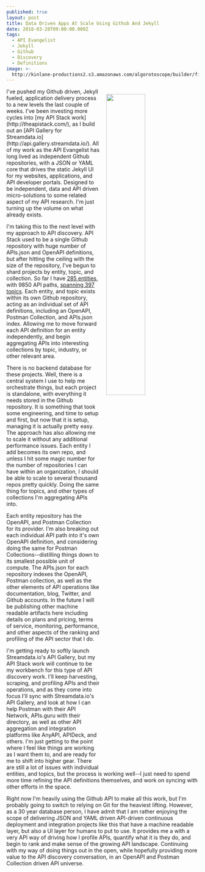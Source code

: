 ```yaml
---
published: true
layout: post
title: Data Driven Apps At Scale Using Github And Jekyll
date: 2018-03-28T09:00:00.000Z
tags:
  - API Evangelist
  - Jekyll
  - Github
  - Discovery
  - Definitions
image: >-
  http://kinlane-productions2.s3.amazonaws.com/algorotoscope/builder/filtered/43_113_800_500_0_max_0_-5_-5.jpg
---
```

<p><img src="{{ page.image }}" width="45%" align="right" style="padding: 15px;" /></p>I've pushed my Github driven, Jekyll fueled, application delivery process to a new levels the last couple of weeks. I've been investing more cycles into [my API Stack work](http://theapistack.com/), as I build out an [API Gallery for Streamdata.io](http://api.gallery.streamdata.io/). All of my work as the API Evangelist has long lived as independent Github repositories, with a JSON or YAML core that drives the static Jekyll UI for my websites, applications, and API developer portals. Designed to be independent, data and API driven micro-solutions to some related aspect of my API research. I'm just turning up the volume on what already exists.

I'm taking this to the next level with my approach to API discovery. API Stack used to be a single Github repository with huge number of APIs.json and OpenAPI definitions, but after hitting the ceiling with the size of the repository, I've begun to shard projects by entity, topic, and collection. So far I have [285 entities](https://github.com/api-stack-providers), with 9850 API paths, [spanning 397 topics](https://github.com/api-stack-topics). Each entity, and topic exists within its own Github repository, acting as an individual set of API definitions, including an OpenAPI, Postman Collection, and APIs.json index. Allowing me to move forward each API definition for an entity independently, and begin aggregating APIs into interesting collections by topic, industry, or other relevant area.

There is no backend database for these projects. Well, there is a central system I use to help me orchestrate things, but each project is standalone, with everything it needs stored in the Github repository. It is something that took some engineering, and time to setup and first, but now that it is setup, managing it is actually pretty easy. The approach has also allowing me to scale it without any additional performance issues. Each entity I add becomes its own repo, and unless I hit some magic number for the number of repositories I can have within an organization, I should be able to scale to several thousand repos pretty quickly. Doing the same thing for topics, and other types of collections I'm aggregating APIs into.

Each entity repository has the OpenAPI, and Postman Collection for its provider. I'm also breaking out each individual API path into it's own OpenAPI definition, and considering doing the same for Postman Collections--distilling things down to its smallest possible unit of compute. The APIs.json for each repository indexes the OpenAPI, Postman collection, as well as the other elements of API operations like documentation, blog, Twitter, and Github accounts. In the future I will be publishing other machine readable artifacts here including details on plans and pricing, terms of service, monitoring, performance, and other aspects of the ranking and profiling of the API sector that I do.

I'm getting ready to softly launch Streamdata.io's API Gallery, but my API Stack work will continue to be my workbench for this type of API discovery work. I'll keep harvesting, scraping, and profiling APIs and their operations, and as they come into focus I'll sync with Streamdata.io's API Gallery, and look at how I can help Postman with their API Network, APIs.guru with their directory, as well as other API aggregation and integration platforms like AnyAPI, APIDeck, and others. I'm just getting to the point where I feel like things are working as I want them to, and are ready for me to shift into higher gear. There are still a lot of issues with individual entities, and topics, but the process is working well--I just need to spend more time refining the API definitions themselves, and work on syncing with other efforts in the space.

Right now I'm heavily using the Github API to make all this work, but I'm probably going to switch to relying on Git for the heaviest lifting. However, as a 30 year database person, I have admit that I am rather enjoying the scope of delivering JSON and YAML driven API-driven continuous deployment and integration projects like this that have a machine readable layer, but also a UI layer for humans to put to use. It provides me a with a very API way of driving how I profile APIs, quantify what it is they do, and begin to rank and make sense of the growing API landscape. Continuing with my way of doing things out in the open, while hopefully providing more value to the API discovery conversation, in an OpenAPI and Postman Collection driven API universe.

